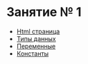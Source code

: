 # Занятие № 1

* [Html страница](/references/html/page.md)
* [Типы данных](/references/php/types.md)
* [Переменные](/references/php/variables.md)
* [Константы](/references/php/constants.md)
